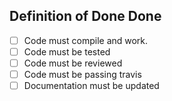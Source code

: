 ## Definition of Done Done
<!--- Your code is not Done until it accomplish everything in here (Mark the ones that you completed-->
- [ ] Code must compile and work.
- [ ] Code must be tested
- [ ] Code must be reviewed
- [ ] Code must be passing travis
- [ ] Documentation must be updated

